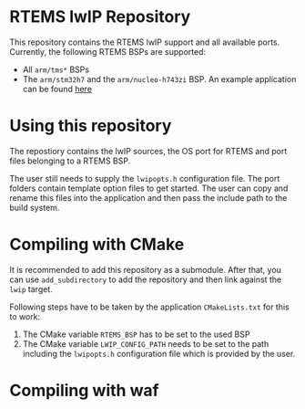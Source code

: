 RTEMS lwIP Repository
======

This repository contains the RTEMS lwIP support and all available ports.
Currently, the following RTEMS BSPs are supported:

 - All `arm/tms*` BSPs
 - The `arm/stm32h7` and the `arm/nucleo-h743zi` BSP. An example application can be 
   found [here](https://github.com/rmspacefish/rtems-stm32-lwip)
 
# Using this repository

The repostiory contains the lwIP sources, the OS port for RTEMS and port files
belonging to a RTEMS BSP.

The user still needs to supply the `lwipopts.h` configuration file. The port folders contain
template option files to get started. The user can copy and rename this files into the application
and then pass the include path to the build system.

# Compiling with CMake

It is recommended to add this repository as a submodule. After that, you can use
`add_subdirectory` to add the repository and then link against the `lwip` target.

Following steps have to be taken by the application `CMakeLists.txt` for this to work:

 1. The CMake variable `RTEMS_BSP` has to be set to the used BSP
 2. The CMake variable `LWIP_CONFIG_PATH` needs to be set to the path including the `lwipopts.h`
    configuration file which is provided by the user.

# Compiling with waf

